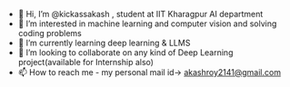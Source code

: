 - 👋 Hi, I’m @kickassakash , student at IIT Kharagpur AI department
- 👀 I’m interested in machine learning and computer vision and solving coding problems
- 🌱 I’m currently learning deep learning & LLMS
- 💞️ I’m looking to collaborate on any kind of Deep Learning project(available for Internship also)
- 📫 How to reach me  - my personal mail id-> akashroy2141@gmail.com

<!---
kickassakash/kickassakash is a ✨ special ✨ repository because its `README.md` (this file) appears on your GitHub profile.
You can click the Preview link to take a look at your changes.
--->

